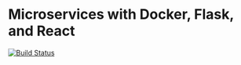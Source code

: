 # Microservices with Docker, Flask, and React

[![Build Status](https://travis-ci.org/machinelearnit/microservices-app.svg?branch=master)](https://travis-ci.org/machinelearnit/microservices-app)